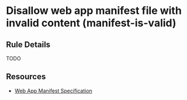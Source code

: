 # Disallow web app manifest file with invalid content (manifest-is-valid)

## Rule Details

TODO

## Resources

* [Web App Manifest Specification](https://www.w3.org/TR/appmanifest)
